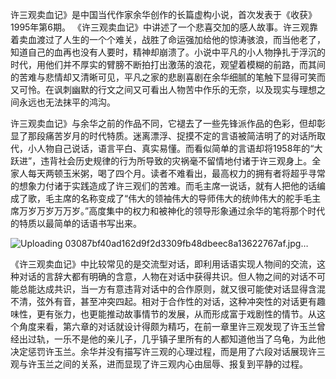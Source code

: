 许三观卖血记》是中国当代作家余华创作的长篇虚构小说，首次发表于《收获》1995年第6期。
《许三观卖血记》中讲述了一个悲喜交加的感人故事。许三观靠着卖血渡过了人生的一个个难关，战胜了命运强加给他的惊涛骇浪，而当他老了，知道自己的血再也没有人要时，精神却崩溃了。小说中平凡的小人物挣扎于浮沉的时代，用他们并不厚实的臂膀不断拍打出激荡的浪花，观望着模糊的前路，而其间的苦难与悲情却又清晰可见，平凡之家的悲剧喜剧在余华细腻的笔触下显得可笑而又可怜。在讽刺幽默的行文之间又可看出人物苦中作乐的无奈，以及现实与理想之间永远也无法抹平的鸿沟。



许三观卖血记》与余华之前的作品不同，它褪去了一些先锋派作品的色彩，但却彰显了那段痛苦岁月的时代特质。迷离漂浮、捉摸不定的言语被简洁明了的对话所取代，小人物自己说话，语言平白、真实易懂。而看似简单的言语却将1958年的“大跃进”，违背社会历史规律的行为所导致的灾祸毫不留情地付诸于许三观身上。全家人每天两顿玉米粥，喝了四个月。读者不难看出，最高权力的拥有者将超乎寻常的想象力付诸于实践造成了许三观们的苦难。而毛主席一说话，就有人把他的话编成了歌，毛主席的名称变成了“伟大的领袖伟大的导师伟大的统帅伟大的舵手毛主席万岁万岁万万岁。”高度集中的权力和被神化的领导形象通过余华的笔将那个时代的特质以最简单的话语书写出来。


![Uploading 03087bf40ad162d9f2d3309fb48dbeec8a13622767af.jpg…]()


《许三观卖血记》中比较常见的是交流型对话，即利用话语实现人物间的交流，这种对话的言辞大都有明确的含意，人物在对话中获得共识。但人物之间的对话不可能总能达成共识，当一方有意违背对话中的合作原则，就又很可能使对话显得含混不清，弦外有音，甚至冲突四起。相对于合作性的对话，这种冲突性的对话更有趣味性，更有张力，也更能推动故事情节的发展，从而形成富于戏剧性的情节。从这个角度来看，第六章的对话就设计得颇为精巧，在前一章里许三观发现了许玉兰曾经出过轨，一乐不是他的亲儿子，几乎镇子里所有的人都知道他当了乌龟，为此他决定惩罚许玉兰。余华并没有描写许三观的心理过程，而是用了六段对话展现许三观与许玉兰之间的关系，进而显现了许三观内心由屈辱、报复到平静的过程。
